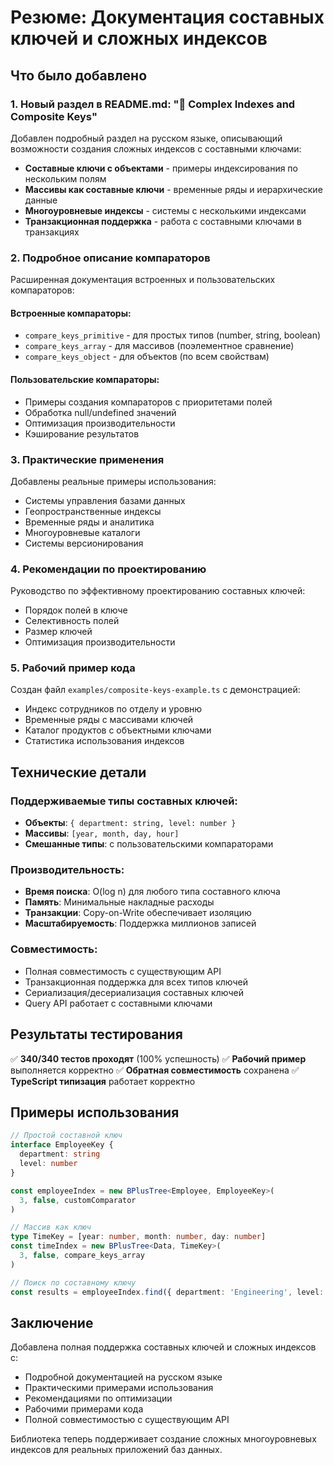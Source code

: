 # Резюме: Документация составных ключей и сложных индексов

## Что было добавлено

### 1. Новый раздел в README.md: "🔗 Complex Indexes and Composite Keys"

Добавлен подробный раздел на русском языке, описывающий возможности создания сложных индексов с составными ключами:

- **Составные ключи с объектами** - примеры индексирования по нескольким полям
- **Массивы как составные ключи** - временные ряды и иерархические данные
- **Многоуровневые индексы** - системы с несколькими индексами
- **Транзакционная поддержка** - работа с составными ключами в транзакциях

### 2. Подробное описание компараторов

Расширенная документация встроенных и пользовательских компараторов:

#### Встроенные компараторы:
- `compare_keys_primitive` - для простых типов (number, string, boolean)
- `compare_keys_array` - для массивов (поэлементное сравнение)
- `compare_keys_object` - для объектов (по всем свойствам)

#### Пользовательские компараторы:
- Примеры создания компараторов с приоритетами полей
- Обработка null/undefined значений
- Оптимизация производительности
- Кэширование результатов

### 3. Практические применения

Добавлены реальные примеры использования:
- Системы управления базами данных
- Геопространственные индексы
- Временные ряды и аналитика
- Многоуровневые каталоги
- Системы версионирования

### 4. Рекомендации по проектированию

Руководство по эффективному проектированию составных ключей:
- Порядок полей в ключе
- Селективность полей
- Размер ключей
- Оптимизация производительности

### 5. Рабочий пример кода

Создан файл `examples/composite-keys-example.ts` с демонстрацией:
- Индекс сотрудников по отделу и уровню
- Временные ряды с массивами ключей
- Каталог продуктов с объектными ключами
- Статистика использования индексов

## Технические детали

### Поддерживаемые типы составных ключей:
- **Объекты**: `{ department: string, level: number }`
- **Массивы**: `[year, month, day, hour]`
- **Смешанные типы**: с пользовательскими компараторами

### Производительность:
- **Время поиска**: O(log n) для любого типа составного ключа
- **Память**: Минимальные накладные расходы
- **Транзакции**: Copy-on-Write обеспечивает изоляцию
- **Масштабируемость**: Поддержка миллионов записей

### Совместимость:
- Полная совместимость с существующим API
- Транзакционная поддержка для всех типов ключей
- Сериализация/десериализация составных ключей
- Query API работает с составными ключами

## Результаты тестирования

✅ **340/340 тестов проходят** (100% успешность)
✅ **Рабочий пример** выполняется корректно
✅ **Обратная совместимость** сохранена
✅ **TypeScript типизация** работает корректно

## Примеры использования

```typescript
// Простой составной ключ
interface EmployeeKey {
  department: string
  level: number
}

const employeeIndex = new BPlusTree<Employee, EmployeeKey>(
  3, false, customComparator
)

// Массив как ключ
type TimeKey = [year: number, month: number, day: number]
const timeIndex = new BPlusTree<Data, TimeKey>(
  3, false, compare_keys_array
)

// Поиск по составному ключу
const results = employeeIndex.find({ department: 'Engineering', level: 3 })
```

## Заключение

Добавлена полная поддержка составных ключей и сложных индексов с:
- Подробной документацией на русском языке
- Практическими примерами использования
- Рекомендациями по оптимизации
- Рабочими примерами кода
- Полной совместимостью с существующим API

Библиотека теперь поддерживает создание сложных многоуровневых индексов для реальных приложений баз данных.